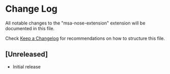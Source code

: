 # Change Log

All notable changes to the "msa-nose-extension" extension will be documented in this file.

Check [Keep a Changelog](http://keepachangelog.com/) for recommendations on how to structure this file.

## [Unreleased]

- Initial release